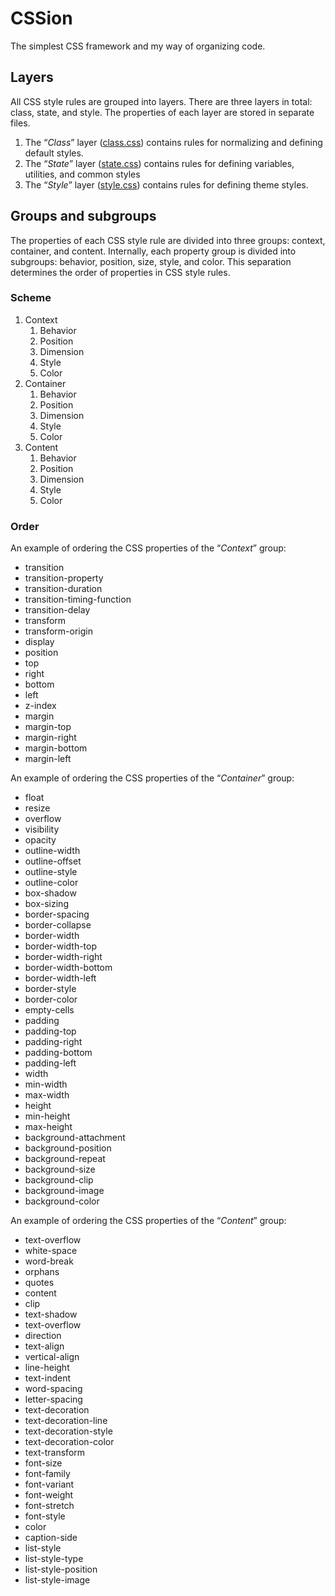 # CSSion

The simplest CSS framework and my way of organizing code.


## Layers

All CSS style rules are grouped into layers. There are three layers in total: class, state, and style. The properties of each layer are stored in separate files.

1. The “_Class_” layer \([class.css](cssion/class.css)\) contains rules for normalizing and defining default styles.
2. The “_State_” layer \([state.css](cssion/state.css)\) contains rules for defining variables, utilities, and common styles
3. The “_Style_” layer \([style.css](cssion/style.css)\) contains rules for defining theme styles.


## Groups and subgroups

The properties of each CSS style rule are divided into three groups: context, container, and content. Internally, each property group is divided into subgroups: behavior, position, size, style, and color. This separation determines the order of properties in CSS style rules.


### Scheme

1. Context
   1. Behavior
   2. Position
   3. Dimension
   4. Style
   5. Color
2. Container
   1. Behavior
   2. Position
   3. Dimension
   4. Style
   5. Color
3. Content
   1. Behavior
   2. Position
   3. Dimension
   4. Style
   5. Color


### Order

An example of ordering the CSS properties of the “_Context_” group:

+ transition
+ transition-property
+ transition-duration
+ transition-timing-function
+ transition-delay
+ transform
+ transform-origin
+ display
+ position
+ top
+ right
+ bottom
+ left
+ z-index
+ margin
+ margin-top
+ margin-right
+ margin-bottom
+ margin-left

An example of ordering the CSS properties of the “_Container_” group:

+ float
+ resize
+ overflow
+ visibility
+ opacity
+ outline-width
+ outline-offset
+ outline-style
+ outline-color
+ box-shadow
+ box-sizing
+ border-spacing
+ border-collapse
+ border-width
+ border-width-top
+ border-width-right
+ border-width-bottom
+ border-width-left
+ border-style
+ border-color
+ empty-cells
+ padding
+ padding-top
+ padding-right
+ padding-bottom
+ padding-left
+ width
+ min-width
+ max-width
+ height
+ min-height
+ max-height
+ background-attachment
+ background-position
+ background-repeat
+ background-size
+ background-clip
+ background-image
+ background-color

An example of ordering the CSS properties of the “_Content_” group:

+ text-overflow
+ white-space
+ word-break
+ orphans
+ quotes
+ content
+ clip
+ text-shadow
+ text-overflow
+ direction
+ text-align
+ vertical-align
+ line-height
+ text-indent
+ word-spacing
+ letter-spacing
+ text-decoration
+ text-decoration-line
+ text-decoration-style
+ text-decoration-color
+ text-transform
+ font-size
+ font-family
+ font-variant
+ font-weight
+ font-stretch
+ font-style
+ color
+ caption-side
+ list-style
+ list-style-type
+ list-style-position
+ list-style-image

